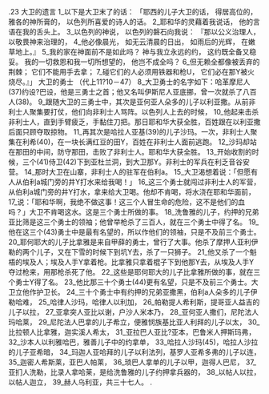 .23 
大卫的遗言 
1_以下是大卫末了的话： 
「耶西的儿子大卫的话， 
得居高位的， 
雅各的神所膏的， 
以色列所喜爱的诗人的话。 
2_耶和华的灵藉着我说话， 
他的言语在我的舌头上。 
3_以色列的神说， 
以色列的磐石向我说： 
『那以公义治理人， 
以敬畏神来治理的， 
4_他必像晨光， 
如无云清晨的日出， 
如雨后的光辉， 
在嫩草地上。』 
5_我的家在神面前不是如此吗？ 
神与我立永远的约， 
这约既全备又稳妥。 
我的一切救恩和我一切所想望的， 
他岂不成全吗？ 
6_但无赖全都像被丢弃的荆棘； 
它们不能用手去拿； 
7_碰它们的人必须用铁器和枪U， 
它们必在那Y被火烧尽。』」 
大卫的勇士 
（代上11?10－47） 
8_大卫勇士的名字如下：哈革摩尼人(37)约设?巴设，他是三勇士之首；他又名叫伊斯尼人亚底挪，曾一次就杀了八百人(38)。 
9_跟随大卫的三勇士中，其次是亚何亚人朵多的儿子以利亚撒。从前非利士人聚集要打仗，他们向非利士人骂阵。以色列人上去的时候， 10_他起来击杀非利士人，直到手臂疲乏，手黏住刀把。那日耶和华大获全胜，百姓跟在以利亚撒后面只顾夺取掠物。 
11_再其次是哈拉人亚基(39)的儿子沙玛。一次，非利士人聚集在利希(40)，在一块长满红豆的田Y，百姓在非利士人面前逃跑。 12_沙玛却站在那田的中间，防守那田，击败了非利士人。耶和华大获全胜。 
13_开始收割的时候，三个(41)侍卫(42)下到亚杜兰洞，到大卫那Y。非利士的军兵在利乏音谷安营。 14_那时大卫在山寨，非利士人的驻军在伯利a。 15_大卫渴想着说：「但愿有人从伯利a城门旁的井Y打水来给我喝！」 16_这三个勇士就闯过非利士人的军营，从伯利a城门旁的井Y打水，拿来给大卫喝。他却不肯喝，将水浇在耶和华面前， 17_说：「耶和华啊，我绝不做这事！这三个人冒生命的危险，这不是他们的血吗？」大卫不肯喝这水。这是三个勇士所做的事。 
18_洗鲁雅的儿子，约押的兄弟亚比筛是这三个勇士的领袖；他曾举枪杀了三百人，就在三个勇士中得了名。 19_他在这三个(43)勇士中是最有名望的，所以作他们的领袖，只是不及前三个勇士。 
20_耶何耶大的儿子比拿雅是来自甲薛的勇士，曾行了大事。他杀了摩押人亚利伊勒的两个儿子，又在下雪的时候下到坑Y去，杀了一只狮子。 21_他又杀了一个魁梧的埃及人；埃及人手Y拿着枪。比拿雅只拿着棍子下到他那Y去，从埃及人手Y夺过枪来，用那枪杀死了他。 22_这些是耶何耶大的儿子比拿雅所做的事，就在三个勇士Y得了名。 23_他比那三十个勇士(44)更有名望，只是不及前三个勇士。大卫立他作护卫长。 
24_三十个勇士中有约押的兄弟亚撒黑，伯利a人朵多的儿子伊勒哈难， 25_哈律人沙玛，哈律人以利加， 26_帕勒提人希利斯，提哥亚人益吉的儿子以拉， 27_亚拿突人亚比以谢，户沙人米本乃， 28_亚何亚人撒们，尼陀法人玛哈莱， 29_尼陀法人巴拿的儿子希立，便雅悯族基比亚人利拜的儿子以太， 30_比拉顿人比拿雅，迦实溪人希太， 31_亚拉巴人亚比?亚本，巴鲁米人押斯玛弗， 32_沙本人以利雅哈巴，雅善儿子中的约拿单， 33_哈拉人沙玛(45)，哈拉人沙拉的儿子亚希暗， 34_玛迦人亚哈拜的儿子以利法列，基罗人亚希多弗的儿子以连， 35_迦密人希斯莱，亚巴人帕莱， 36_琐巴人拿单的儿子以甲，迦得人巴尼， 37_亚扪人洗勒，比录人拿哈莱，是给洗鲁雅的儿子约押拿兵器的， 38_以帖人以拉，以帖人迦立， 39_赫人乌利亚，共三十七人。 
 .